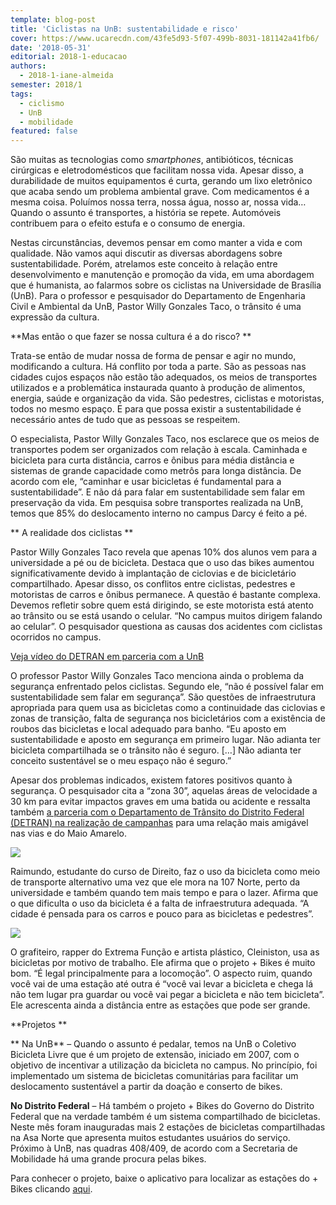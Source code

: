 ```yaml
---
template: blog-post
title: 'Ciclistas na UnB: sustentabilidade e risco'
cover: https://www.ucarecdn.com/43fe5d93-5f07-499b-8031-181142a41fb6/
date: '2018-05-31'
editorial: 2018-1-educacao
authors:
  - 2018-1-iane-almeida
semester: 2018/1
tags:
  - ciclismo
  - UnB
  - mobilidade
featured: false
---
```



São muitas as tecnologias como _smartphones_, antibióticos, técnicas cirúrgicas e eletrodomésticos que facilitam nossa vida. Apesar disso, a durabilidade de muitos equipamentos é curta, gerando um lixo eletrônico que acaba sendo um problema ambiental grave. Com medicamentos é a mesma coisa. Poluímos nossa terra, nossa água, nosso ar, nossa vida… Quando o assunto é transportes, a história se repete. Automóveis contribuem para o efeito estufa e o consumo de energia.



Nestas circunstâncias, devemos pensar em como manter a vida e com qualidade. Não vamos aqui discutir as diversas abordagens sobre sustentabilidade. Porém, atrelamos este conceito à relação entre desenvolvimento e manutenção e promoção da vida, em uma abordagem que é humanista, ao falarmos sobre os ciclistas na Universidade de Brasília (UnB). Para o professor e pesquisador do Departamento de Engenharia Civil e Ambiental da UnB, Pastor Willy Gonzales Taco, o trânsito é uma expressão da cultura.



**Mas então o que fazer se nossa cultura é a do risco?
**

Trata-se então de mudar nossa de forma de pensar e agir no mundo, modificando a cultura. Há conflito por toda a parte. São as pessoas nas cidades cujos espaços não estão tão adequados, os meios de transportes utilizados e a problemática instaurada quanto à produção de alimentos, energia, saúde e organização da vida. São pedestres, ciclistas e motoristas, todos no mesmo espaço. E para que possa existir a sustentabilidade é necessário antes de tudo que as pessoas se respeitem.



O especialista, Pastor Willy Gonzales Taco, nos esclarece que os meios de transportes podem ser organizados com relação à escala. Caminhada e bicicleta para curta distância, carros e ônibus para média distância e sistemas de grande capacidade como metrôs para longa distância. De acordo com ele, “caminhar e usar bicicletas é fundamental para a sustentabilidade”. E não dá para falar em sustentabilidade sem falar em preservação da vida. Em pesquisa sobre transportes realizada na UnB, temos que 85% do deslocamento interno no campus Darcy é feito a pé.



** A realidade dos ciclistas
**

Pastor Willy Gonzales Taco revela que apenas 10% dos alunos vem para a universidade a pé ou de bicicleta. Destaca que o uso das bikes aumentou significativamente devido à implantação de ciclovias e de bicicletário compartilhado. Apesar disso, os conflitos entre ciclistas, pedestres e motoristas de carros e ônibus permanece. A questão é bastante complexa. Devemos refletir sobre quem está dirigindo, se este motorista está atento ao trânsito ou se está usando o celular. “No campus muitos dirigem falando ao celular”. O pesquisador questiona as causas dos acidentes com ciclistas ocorridos no campus.



[Veja vídeo do DETRAN em parceria com a UnB
](https://www.facebook.com/oficialUnB/videos/vb.187578724620204/1827417000636360/?type=2&theater)



O professor Pastor Willy Gonzales Taco menciona ainda o problema da segurança enfrentado pelos ciclistas. Segundo ele, “não é possível falar em sustentabilidade sem falar em segurança”. São questões de infraestrutura apropriada para quem usa as bicicletas como a continuidade das ciclovias e zonas de transição, falta de segurança nos bicicletários com a existência de roubos das bicicletas e local adequado para banho. “Eu aposto em sustentabilidade e aposto em segurança em primeiro lugar. Não adianta ter bicicleta compartilhada se o trânsito não é seguro. \[…] Não adianta ter conceito sustentável se o meu espaço não é seguro.”



Apesar dos problemas indicados, existem fatores positivos quanto à segurança. O pesquisador cita a “zona 30”, aquelas áreas de velocidade a 30 km para evitar impactos graves em uma batida ou acidente e ressalta também [a parceria com o Departamento de Trânsito do Distrito Federal (DETRAN) na realização de campanhas](https://www.maioamarelo.com/o-movimento/) para uma relação mais amigável nas vias e do Maio Amarelo.

![](https://www.ucarecdn.com/5302950c-914b-4bcc-98a1-24eb9905f843/)

Raimundo, estudante do curso de Direito, faz o uso da bicicleta como meio de transporte alternativo uma vez que ele mora na 107 Norte, perto da universidade e também quando tem mais tempo e para o lazer. Afirma que o que dificulta o uso da bicicleta é a falta de infraestrutura adequada. “A cidade é pensada para os carros e pouco para as bicicletas e pedestres”.



![](https://www.ucarecdn.com/e382654c-beab-446d-8557-1f7d79f10a96/)

O grafiteiro, rapper do Extrema Função e artista plástico, Cleiniston, usa as bicicletas por motivo de trabalho. Ele afirma que o projeto + Bikes é muito bom. “É legal principalmente para a locomoção”. O aspecto ruim, quando você vai de uma estação até outra é “você vai levar a bicicleta e chega lá não tem lugar pra guardar ou você vai pegar a bicicleta e não tem bicicleta”. Ele acrescenta ainda a distância entre as estações que pode ser grande.





**Projetos
**

**
Na UnB** – Quando o assunto é pedalar, temos na UnB o Coletivo Bicicleta Livre que é um projeto de extensão, iniciado em 2007, com o objetivo de incentivar a utilização da bicicleta no campus. No princípio, foi implementado um sistema de bicicletas comunitárias para facilitar um deslocamento sustentável a partir da doação e conserto de bikes.

**No Distrito Federal** – Há também o projeto + Bikes do Governo do Distrito Federal que na verdade também é um sistema compartilhado de bicicletas. Neste mês foram inauguradas mais 2 estações de bicicletas compartilhadas na Asa Norte que apresenta muitos estudantes usuários do serviço. Próximo à UnB, nas quadras 408/409, de acordo com a Secretaria de Mobilidade há uma grande procura pelas bikes.



Para conhecer o projeto, baixe o aplicativo para localizar as estações do + Bikes clicando [aqui](http://www.maisbikecompartilhada.com.br/home.aspx).
